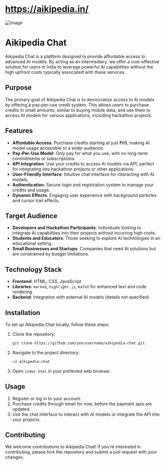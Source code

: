 # https://aikipedia.in/

![image](https://github.com/user-attachments/assets/8caa66cf-5785-417a-aacf-0c9c1b928e8c)

# Aikipedia Chat

Aikipedia Chat is a platform designed to provide affordable access to advanced AI models. By acting as an intermediary, we offer a cost-effective solution for users in India to leverage powerful AI capabilities without the high upfront costs typically associated with these services.

## Purpose

The primary goal of Aikipedia Chat is to democratize access to AI models by offering a pay-per-use credit system. This allows users to purchase credits in small amounts, similar to buying mobile data, and use them to access AI models for various applications, including hackathon projects.

## Features

- **Affordable Access**: Purchase credits starting at just ₹69, making AI model usage accessible to a wider audience.
- **Pay-Per-Use Model**: Only pay for what you use, with no long-term commitments or subscriptions.
- **API Integration**: Use your credits to access AI models via API, perfect for integrating into hackathon projects or other applications.
- **User-Friendly Interface**: Intuitive chat interface for interacting with AI models.
- **Authentication**: Secure login and registration system to manage your credits and usage.
- **Dynamic Effects**: Engaging user experience with background particles and cursor trail effects.

## Target Audience

- **Developers and Hackathon Participants**: Individuals looking to integrate AI capabilities into their projects without incurring high costs.
- **Students and Educators**: Those seeking to explore AI technologies in an educational setting.
- **Small Businesses and Startups**: Companies that need AI solutions but are constrained by budget limitations.

## Technology Stack

- **Frontend**: HTML, CSS, JavaScript
- **Libraries**: `marked`, `highlight.js`, `KaTeX` for enhanced text and code rendering
- **Backend**: Integration with external AI models (details not specified)

## Installation

To set up Aikipedia Chat locally, follow these steps:

1. Clone the repository:
   ```bash
   git clone https://github.com/yourusername/aikipedia-chat.git
   ```
2. Navigate to the project directory:
   ```bash
   cd aikipedia-chat
   ```
3. Open `index.html` in your preferred web browser.

## Usage

1. Register or log in to your account.
2. Purchase credits through email for now, before the payment apis are updated.
3. Use the chat interface to interact with AI models or integrate the API into your projects.

## Contributing

We welcome contributions to Aikipedia Chat! If you're interested in contributing, please fork the repository and submit a pull request with your changes.



